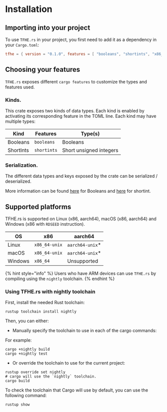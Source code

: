 # Installation

## Importing into your project

To use `TFHE.rs` in your project, you first need to add it as a dependency in your `Cargo.toml`:


```toml
tfhe = { version = "0.1.0", features = [ "booleans", "shortints", "x86_64-unix" ] }
```

## Choosing your features

`TFHE.rs` exposes different `cargo features` to customize the types and features used.

### Kinds.

This crate exposes two kinds of data types. Each kind is enabled by activating its corresponding feature in the TOML line. Each kind may have multiple types:

| Kind      | Features     | Type(s)                                  |
| --------- | ------------- |------------------------------------------|
| Booleans  | `booleans`    | Booleans                                 |
| ShortInts | `shortints`   | Short unsigned integers                  |


### Serialization.

The different data types and keys exposed by the crate can be serialized / deserialized.

More information can be found [here](../Booleans/serialization.md) for Booleans and [here](../shortint/serialization.md) for shortint.

## Supported platforms

TFHE.rs is supported on Linux (x86, aarch64), macOS (x86, aarch64) and Windows (x86 with `RDSEED`
instruction).

| OS        | x86              | aarch64          |
| --------- | -------------    |------------------|
| Linux     | `x86_64-unix`    | `aarch64-unix`*  |
| macOS     | `x86_64-unix`    | `aarch64-unix`*  |
| Windows   | `x86_64`         | Unsupported      |

{% hint style="info" %}
Users who have ARM devices can use `TFHE.rs` by compiling using the
`nightly` toolchain.
{% endhint %}


### Using TFHE.rs with nightly toolchain

First, install the needed Rust toolchain:

```shell
rustup toolchain install nightly
```

Then, you can either:

* Manually specify the toolchain to use in each of the cargo commands:

For example:

```shell
cargo +nightly build
cargo +nightly test
```

* Or override the toolchain to use for the current project:

```shell
rustup override set nightly
# cargo will use the `nightly` toolchain.
cargo build
```

To check the toolchain that Cargo will use by default, you can use the following command:

```shell
rustup show
```

